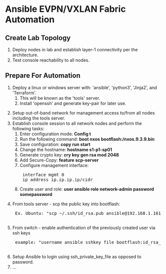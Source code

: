 # Ansible EVPN/VXLAN Fabric Automation
<!-- blank -->
## Create Lab Topology
<!-- blank -->
1. Deploy nodes in lab and establish layer-1 connectivity per the architecture.
2. Test console reachability to all nodes.
<!-- blank -->
<!-- blank -->
## Prepare For Automation
<!-- blank -->
1. Deploy a linux or windows server with: 'ansible', 'python3', 'Jinja2', and 'Terraform'.
	1. This will be known as the 'tools' server.
	2. Install 'openssh' and generate key-pair for later use.
<!-- blank -->
2. Setup out-of-band network for management access to/from all nodes including the tools server.
3. Establish console session to all network nodes and perform the following tasks:
	1. Enter configuration mode: **Config t**
	2. Run the following command: **boot nxos bootflash:/nxos.9.3.9.bin**
	3. Save configuration: **copy run start**
	4. Change the hostname: **hostname s1-p1-sp01**
	5. Generate crypto key: **cry key gen rsa mod 2048**
	6. Add Secure-Copy: **feature scp-server**
	7. Configure management interface:
		<pre>
		interface mgmt 0
		ip address ip.ip.ip.ip/cidr</pre>
	8. Create user and role: **user ansible role network-admin password somepassword**
<!-- blank -->
4. From tools server - scp the public key into bootflash:
	<pre>
	Ex. Ubuntu: "scp ~/.ssh/id_rsa.pub ansible@192.168.1.161:"
	</pre>
<!-- blank -->
5. From switch - enable authentication of the previously created user via ssh keys
	<pre>
	example: "username ansible sshkey file bootflash:id_rsa_ansible.pub"
	</pre>
6. Setup Ansible to login using ssh_private_key_file as opposed to password.
7. ...
		
	